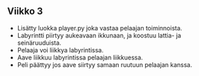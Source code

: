## Viikko 3

- Lisätty luokka player.py joka vastaa pelaajan toiminnoista.
- Labyrintti piirtyy aukeavaan ikkunaan, ja koostuu lattia- ja seinäruuduista.
- Pelaaja voi liikkya labyrintissa.
- Aave liikkuu labyrintissa pelaajan liikkuessa.
- Peli päättyy jos aave siirtyy samaan ruutuun pelaajan kanssa.
